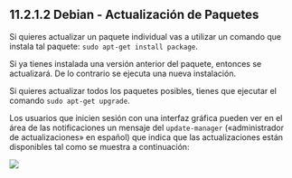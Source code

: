 ## 11.2.1.2 Debian - Actualización de Paquetes
Si quieres actualizar un paquete individual vas a utilizar un comando que instala tal paquete: `sudo apt-get install package`.

Si ya tienes instalada una versión anterior del paquete, entonces se actualizará. De lo contrario se ejecuta una nueva instalación.

Si quieres actualizar todos los paquetes posibles, tienes que ejecutar el comando `sudo apt-get upgrade`.

Los usuarios que inicien sesión con una interfaz gráfica pueden ver en el área de las notificaciones un mensaje del `update-manager` («administrador de actualizaciones» en español) que indica que las actualizaciones están disponibles tal como se muestra a continuación:

![](https://ndg-content-dev.s3.amazonaws.com/media/images/11.3.1.2_1.png)